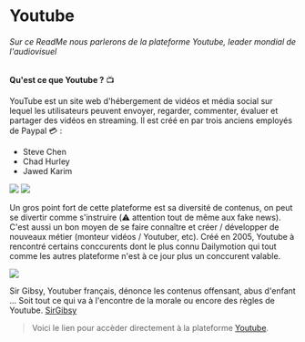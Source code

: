 # Youtube

###### Sur ce ReadMe nous parlerons de la plateforme Youtube, leader mondial de l'audiovisuel

**Qu'est ce que Youtube ?** :tv:

YouTube est un site web d'hébergement de vidéos et média social sur lequel les utilisateurs peuvent envoyer, regarder, commenter, évaluer et partager des vidéos en streaming. 
Il est créé en par trois anciens employés de Paypal :credit_card: :

- Steve Chen
- Chad Hurley
- Jawed Karim

![](https://www.webrankinfo.com/dossiers/wp-content/uploads/youtube-logo-2017-743-710x287.png)
![](https://i.gifer.com/fyFl.gif)

Un gros point fort de cette plateforme est sa diversité de contenus, on peut se divertir comme s'instruire (:warning: attention tout de même aux fake news).
C'est aussi un bon moyen de se faire connaître et créer / développer de nouveaux métier (monteur vidéos / Youtuber, etc).
Créé en 2005, Youtube à rencontré certains conccurents dont le plus connu Dailymotion qui tout comme les autres plateforme n'est à ce jour plus un conccurent valable.

![](https://pbs.twimg.com/profile_images/1557118006160924673/_CnqJXIn_400x400.jpg)

Sir Gibsy, Youtuber français, dénonce les contenus offensant, abus d'enfant ...
Soit tout ce qui va à l'encontre de la morale ou encore des règles de Youtube.
[SirGibsy](https://www.youtube.com/c/SirGibsy)

>Voici le lien pour accèder directement à la plateforme [Youtube](https://youtube.com/).

[^1]: Mes sources proviennent de mes diverses expériences sur la plateforme 
[^2]: Ainsi que [Wikipedia](https://fr.wikipedia.org/wiki/YouTube)  .